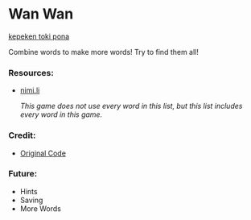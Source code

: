 # Wan Wan

[kepeken toki pona](OLUKINEMI.md)

Combine words to make more words! Try to find them all!

### Resources:
* [nimi.li](https://nimi.li/)

    *This game does not use every word in this list, but this list includes every word in this game.*

### Credit:
* [Original Code](https://github.com/vZekii/alchemy)

### Future:
* Hints
* Saving
* More Words